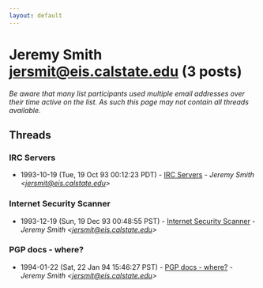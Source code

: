 ```yaml
---
layout: default
---
```


# Jeremy Smith <jersmit@eis.calstate.edu> (3 posts)

_Be aware that many list participants used multiple email addresses over their time active on the list. As such this page may not contain all threads available._

## Threads

### IRC Servers
+ 1993-10-19 (Tue, 19 Oct 93 00:12:23 PDT) - [IRC Servers](/archive/1993/10/8c86c9ce1cd9165943704d3aac9fe15899f47e7aa116b74e780a52c0134565c7) - _Jeremy Smith \<jersmit@eis.calstate.edu\>_

### Internet Security Scanner
+ 1993-12-19 (Sun, 19 Dec 93 00:48:55 PST) - [Internet Security Scanner](/archive/1993/12/dc140c71736d41f3320e5a657a77e876124c372c882311e7f4e16448d7a09dda) - _Jeremy Smith \<jersmit@eis.calstate.edu\>_

### PGP docs - where?
+ 1994-01-22 (Sat, 22 Jan 94 15:46:27 PST) - [PGP docs - where?](/archive/1994/01/2c732d771e3bcbabce7afdad9a9e95474d77af72b71071f447e8d33c0b6400d9) - _Jeremy Smith \<jersmit@eis.calstate.edu\>_

